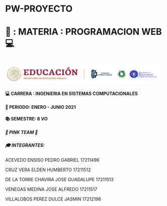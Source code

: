 # PW-PROYECTO

# :blue_book: : MATERIA : PROGRAMACION WEB :computer: 
#  ![LOGO](https://github.com/Villalobos39/SISTEMAS-PROGRAMABLES/blob/SISTEMAS-PROGRAMABLES/IMG/Logo.PNG)

#### :computer: CARRERA : INGENIERIA EN SISTEMAS COMPUTACIONALES 
#### :date: PERIODO: ENERO - JUNIO  2021  
####   :books: SEMESTRE:  8 VO 

##### :balloon:  PINK TEAM  :fish_cake:

##### :mortar_board:  INTEGRANTES: 

  ACEVEDO ENSISO PEDRO GABRIEL 17211496
  
  CRUZ VERA ELDEN HUMBERTO 17211512 
  
  DE LA TORRE CHAVIRA JOSE GUADALUPE 17211513 
  
  VENEGAS MEDINA JOSE ALFREDO 17211517 
  
  VILLALOBOS PEREZ DULCE JASMIN  17212196


